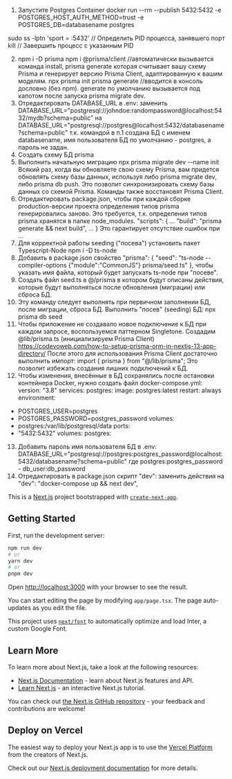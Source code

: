 1. Запустите Postgres Container
docker run --rm --publish 5432:5432 -e POSTGRES_HOST_AUTH_METHOD=trust -e POSTGRES_DB=databasename postgres

sudo ss -lptn 'sport = :5432' // Определить PID процесса, занявшего порт
kill <pid> // Завершить процесс с указанным PID

2. npm i -D prisma
   npm i @prisma/client //автоматически вызывается команда install, prisma generate которая считывает вашу схему Prisma и генерирует версию Prisma Client, адаптированную к вашим моделям.
   npx prisma init
   prisma generate //вводится в консоль дословно (без npm). generate по умолчанию вызывается под капотом после запуска prisma migrate dev.
3. Отредактировать DATABASE_URL в .env:
заменить
DATABASE_URL="postgresql://johndoe:randompassword@localhost:5432/mydb?schema=public"
на
   DATABASE_URL="postgresql://postgres@localhost:5432/databasename?schema=public"
т.к. командой в п.1 создана БД с именем databasename, имя пользователя БД по умолчанию -  postgres, а пароль не задан.
4. Создать схему БД prisma
5. Выполнить начальную миграцию
   npx prisma migrate dev --name init
   Всякий раз, когда вы обновляете свою схему Prisma, вам придется обновлять схему базы данных,
используя либо prisma migrate dev, либо prisma db push.
Это позволит синхронизировать схему базы данных со схемой Prisma.
Команды также восстановят Prisma Client.
6. Отредактировать package.json, чтобы при каждой сборке production-версии проекта определения типов prisma 
   генерировались заново. Это требуется, т.к. определения типов prisma хранятся в папке node_modules.
   "scripts": {
   ...
   "build": "prisma generate && next build",
   ...
}
Это гарантирует отсутствие ошибок при ...
7. Для корректной работы seeding ("посева") установить пакет Typescript-Node
   npm i -D ts-node
8. Добавить в package.json свойство
   "prisma": {
   "seed": "ts-node --compiler-options {\"module\":\"CommonJS\"} prisma/seed.ts"
   },
чтобы указать имя файла, который будет запускать ts-node при "посеве".
9. Создать файл seed.ts в @/prisma
в котором будут описаны действия, которые будут выполняться после обновления (миграции) или сброса БД.
10. Эту команду следует выполнять при первичном заполнении БД, после миграции, сброса БД.
Выполнить "посев" (seeding) БД:
   npx prisma db seed
11. Чтобы приложение не создавало новое подключение к БД при каждом запросе,
воспользуемся паттерном Singletone.
Создадим @lib/prisma.ts (инициализируем Prisma Client)
    https://codevoweb.com/how-to-setup-prisma-orm-in-nextjs-13-app-directory/
После этого для использования Prisma Client достаточно выполнить импорт:
 import { prisma } from "@/lib/prisma";
Это позволит избежать создания лишних подключений к БД.
12. Чтобы изменения, внесённые в БД сохранялись после остановки контейнера Docker,
нужно создать файл docker-compose.yml:
    version: "3.8"
    services:
    postgres:
    image: postgres:latest
    restart: always
    environment:
   - POSTGRES_USER=postgres
   - POSTGRES_PASSWORD=postgres_password
     volumes:
   - postgres:/var/lib/postgresql/data
     ports:
   - "5432:5432"
     volumes:
     postgres:
13. Добавить пароль имя пользователя БД в .env:
    DATABASE_URL="postgresql://postgres:postgres_password@localhost:5432/databasename?schema=public"
где postgres:postgres_password - db_user:db_password
14. Отредактировать в package.json скрипт "dev":
заменить действия на
    "dev": "docker-compose up && next dev",

This is a [Next.js](https://nextjs.org/) project bootstrapped with [`create-next-app`](https://github.com/vercel/next.js/tree/canary/packages/create-next-app).

## Getting Started

First, run the development server:

```bash
npm run dev
# or
yarn dev
# or
pnpm dev
```

Open [http://localhost:3000](http://localhost:3000) with your browser to see the result.

You can start editing the page by modifying `app/page.tsx`. The page auto-updates as you edit the file.

This project uses [`next/font`](https://nextjs.org/docs/basic-features/font-optimization) to automatically optimize and load Inter, a custom Google Font.

## Learn More

To learn more about Next.js, take a look at the following resources:

- [Next.js Documentation](https://nextjs.org/docs) - learn about Next.js features and API.
- [Learn Next.js](https://nextjs.org/learn) - an interactive Next.js tutorial.

You can check out [the Next.js GitHub repository](https://github.com/vercel/next.js/) - your feedback and contributions are welcome!

## Deploy on Vercel

The easiest way to deploy your Next.js app is to use the [Vercel Platform](https://vercel.com/new?utm_medium=default-template&filter=next.js&utm_source=create-next-app&utm_campaign=create-next-app-readme) from the creators of Next.js.

Check out our [Next.js deployment documentation](https://nextjs.org/docs/deployment) for more details.
